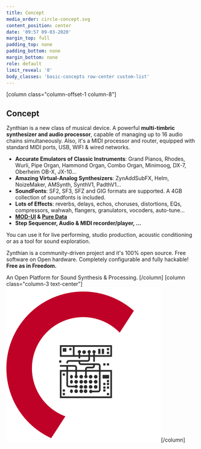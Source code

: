 ```yaml
---
title: Concept
media_order: circle-concept.svg
content_position: center
date: '09:57 09-03-2020'
margin_top: full
padding_top: none
padding_bottom: none
margin_bottom: none
role: default
limit_reveal: '0'
body_classes: 'basic-concepts row-center custom-list'
---
```


[column class="column-offset-1 column-8"]
## Concept
Zynthian is a new class of musical device. A powerful **multi-timbric synthesizer and audio processor**, capable of managing up to 16 audio chains simultaneously. Also, it's a MIDI processor and router, equipped with standard MIDI ports, USB, WIFI & wired networks.

+ **Accurate Emulators of Classic Instruments**: Grand Pianos, Rhodes, Wurli, Pipe Organ, Hammond Organ, Combo Organ, Minimoog, DX-7, Oberheim OB-X, JX-10...
+ **Amazing Virtual-Analog Synthesizers**: ZynAddSubFX, Helm, NoizeMaker, AMSynth, SynthV1, PadthV1...
+ **SoundFonts**: SF2, SF3, SFZ and GIG formats are supported. A 4GB collection of soundfonts is included.
+ **Lots of Effects**: reverbs, delays, echos, choruses, distortions, EQs, compressors, wahwah, flangers, granulators, vocoders, auto-tune...
+ **[MOD-UI](https://wiki.moddevices.com/wiki/MOD_Web_GUI_User_Guide?target=_blank) & [Pure Data](http://www.pd-tutorial.com/english/index.html?target=_blank)**
+ **Step Sequencer, Audio & MIDI recorder/player, ...**

You can use it for live performing, studio production, acoustic conditioning or as a tool for sound exploration.

Zynthian is a community-driven project and it's 100% open source. Free software on Open hardware. Completely configurable and fully hackable! **Free as in Freedom.**

An Open Platform for Sound Synthesis & Processing. 
[/column]
[column  class="column-3  text-center"]![](circle-concept.svg)[/column]
